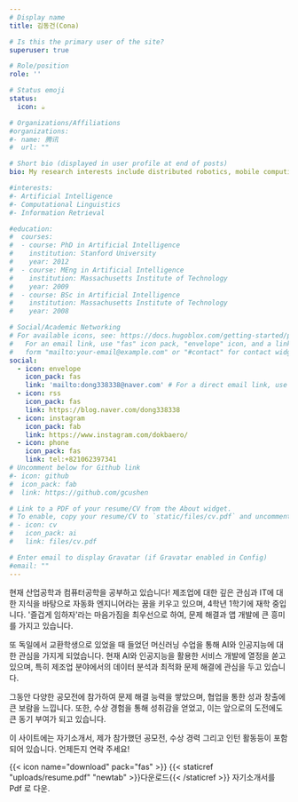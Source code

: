 ```yaml
---
# Display name
title: 김동건(Cona)

# Is this the primary user of the site?
superuser: true

# Role/position
role: ''

# Status emoji
status:
  icon: ☕️

# Organizations/Affiliations
#organizations:
#- name: 腾讯
#  url: ""

# Short bio (displayed in user profile at end of posts)
bio: My research interests include distributed robotics, mobile computing and programmable matter.

#interests:
#- Artificial Intelligence
#- Computational Linguistics
#- Information Retrieval

#education:
#  courses:
#  - course: PhD in Artificial Intelligence
#    institution: Stanford University
#    year: 2012
#  - course: MEng in Artificial Intelligence
#    institution: Massachusetts Institute of Technology
#    year: 2009
#  - course: BSc in Artificial Intelligence
#    institution: Massachusetts Institute of Technology
#    year: 2008

# Social/Academic Networking
# For available icons, see: https://docs.hugoblox.com/getting-started/page-builder/#icons
#   For an email link, use "fas" icon pack, "envelope" icon, and a link in the
#   form "mailto:your-email@example.com" or "#contact" for contact widget.
social:
  - icon: envelope
    icon_pack: fas
    link: 'mailto:dong338338@naver.com' # For a direct email link, use "mailto:test@example.org".
  - icon: rss
    icon_pack: fas
    link: https://blog.naver.com/dong338338
  - icon: instagram
    icon_pack: fab
    link: https://www.instagram.com/dokbaero/
  - icon: phone
    icon_pack: fas
    link: tel:+821062397341
# Uncomment below for Github link
#- icon: github
#  icon_pack: fab
#  link: https://github.com/gcushen

# Link to a PDF of your resume/CV from the About widget.
# To enable, copy your resume/CV to `static/files/cv.pdf` and uncomment the lines below.
# - icon: cv
#   icon_pack: ai
#   link: files/cv.pdf

# Enter email to display Gravatar (if Gravatar enabled in Config)
#email: ""
---
```


현재 산업공학과 컴퓨터공학을 공부하고 있습니다! 제조업에 대한 깊은 관심과 IT에 대한 지식을 바탕으로 자동화 엔지니어라는 꿈을 키우고 있으며, 4학년 1학기에 재학 중입니다. '즐겁게 임하자'라는 마음가짐을 최우선으로 하여, 문제 해결과 앱 개발에 큰 흥미를 가지고 있습니다.

또 독일에서 교환학생으로 있었을 때 들었던 머신러닝 수업을 통해 AI와 인공지능에 대한 관심을 가지게 되었습니다. 현재 AI와 인공지능을 활용한 서비스 개발에 열정을 쏟고 있으며, 특히 제조업 분야에서의 데이터 분석과 최적화 문제 해결에 관심을 두고 있습니다.

그동안 다양한 공모전에 참가하여 문제 해결 능력을 쌓았으며, 협업을 통한 성과 창출에 큰 보람을 느낍니다. 또한, 수상 경험을 통해 성취감을 얻었고, 이는 앞으로의 도전에도 큰 동기 부여가 되고 있습니다.

이 사이트에는 자기소개서, 제가 참가했던 공모전, 수상 경력 그리고 인턴 활동등이 포함되어 있습니다. 언제든지 연락 주세요! 

{{< icon name="download" pack="fas" >}} {{< staticref "uploads/resume.pdf" "newtab" >}}다운로드{{< /staticref >}} 자기소개서를 Pdf 로 다운.
